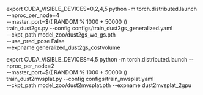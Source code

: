 export CUDA_VISIBLE_DEVICES=0,2,4,5
python -m torch.distributed.launch --nproc_per_node=4 \
       --master_port=$(( RANDOM % 1000 + 50000 )) \
       train_dust2gs.py --config configs/train_dust2gs_generalized.yaml \
       --ckpt_path model_zoo/dust2gs_wo_gs.pth \
       --use_pred_pose False \
       --expname generalized_dust2gs_costvolume



export CUDA_VISIBLE_DEVICES=4,5
python -m torch.distributed.launch --nproc_per_node=2 \
       --master_port=$(( RANDOM % 1000 + 50000 )) \
       train_dust2mvsplat.py --config configs/train_mvsplat.yaml \
       --ckpt_path model_zoo/dust2mvsplat.pth --expname dust2mvsplat_2gpu